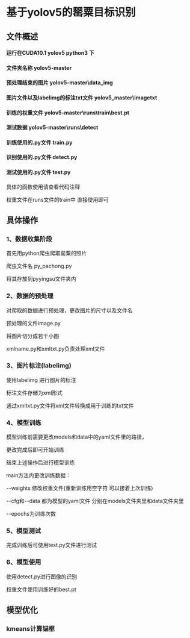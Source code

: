 # 基于yolov5的罂粟目标识别

## 文件概述

#### 运行在CUDA10.1 yolov5 python3 下

#### 文件夹名称 yolov5-master

#### 预处理结束的图片 yolov5-master\data_img

#### 图片文件以及labelimg的标注txt文件 yolov5_master\imagetxt

#### 训练的权重文件 yolov5-master\runs\train\best.pt

#### 测试数据 yolov5-master\runs\detect

#### 训练使用的.py文件 train.py

#### 识别使用的.py文件 detect.py

#### 测试使用的.py文件 test.py

具体的函数使用请查看代码注释

权重文件在runs文件的train中 直接使用即可

## 具体操作

### 1、数据收集阶段

首先用python爬虫爬取罂粟的照片

爬虫文件名 py_pachong.py

将其存放到pyyingsu文件夹内

### 2、数据的预处理

对爬取的数据进行预处理，更改图片的尺寸以及文件名

预处理的文件image.py

将图片切分成若干小图

xmlname.py和xmltxt.py负责处理xml文件

### 3、图片标注(labelimg)

使用labelimg 进行图片的标注

标注文件存储为xml形式

通过xmltxt.py文件将xml文件转换成用于训练的txt文件

### 4、模型训练

模型训练前需要更改models和data中的yaml文件里的路径，

更改完成后即可开始训练

结束上述操作后进行模型训练

main方法内更改训练数据：

--weights 修改权重文件(重新训练用空字符 可以接着上次训练)

--cfg和--data 都为模型的yaml文件 分别在models文件夹里和data文件夹里

--epochs为训练次数

### 5、模型测试

完成训练后可使用test.py文件进行测试

### 6、模型使用

使用detect.py进行图像的识别

权重文件使用训练好的best.pt

## 模型优化

### kmeans计算锚框